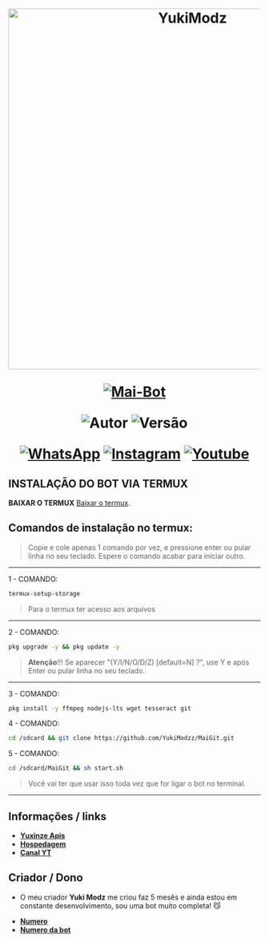 
<h1 align="center">
<p>
<img src= "https://files.catbox.moe/4jb6kt.jpg" alt="YukiModz" width="720">
</p>

<p align="center">
<a href="#"><img title="Mai-Bot" src="https://img.shields.io/badge/Laura Privat Infinity-purple?&style=for-the-badge"></a>
</p>

<p align="center">
<img title="Autor" src="https://img.shields.io/badge/Criador-Yuki Modz-green.svg?style=for-the-badge&logo=github"></a>
<img title="Versão" src="https://img.shields.io/badge/Versão-5.5.0-green.svg?style=for-the-badge&logo=github"></a>
</p>

<div align="center">

[![WhatsApp](https://img.shields.io/badge/Suporte-25D366?style=for-the-badge&logo=whatsapp&logoColor=white)](https://chat.whatsapp.com/IUWCuqHcWSsIcogrQjP6SX)
[![Instagram](https://img.shields.io/badge/Instagram-FF8C00?style=for-the-badge&logo=instagram&logoColor=white)](https://instagram.com/pedrozz_13755)
[![Youtube](https://img.shields.io/badge/YouTube-FF0030?style=for-the-badge&logo=youtube&logoColor=white)](https://www.youtube.com/@pedrozz_Mods)
</div>

## INSTALAÇÃO DO BOT VIA TERMUX

**BAIXAR O TERMUX**
[Baixar o termux](https://www.mediafire.com/file/0npdmv51pnttps0/com.termux_0.119.1-119_minAPI21(arm64-v8a,armeabi-v7a,x86,x86_64)(nodpi)_apkmirror.com.apk/file).

## Comandos de instalação no termux:

> Copie e cole apenas 1 comando por vez, e pressione enter ou pular linha no seu teclado.
> Espere o comando acabar para iniciar outro.
------------------
1 - COMANDO:
````bash
termux-setup-storage
````
> Para o termux ter acesso aos arquivos
------------------
2 - COMANDO:
````bash
pkg upgrade -y && pkg update -y
````
> **Atenção**!!!
> Se aparecer "(Y/I/N/O/D/Z) [default=N] ?", use Y e após Enter ou pular linha no seu teclado.
------------------
3 - COMANDO:
````bash
pkg install -y ffmpeg nodejs-lts wget tesseract git
````
4 - COMANDO:
````bash
cd /sdcard && git clone https://github.com/YukiModzz/MaiGit.git
````
5 - COMANDO:
````bash
cd /sdcard/MaiGit && sh start.sh
````
> Você vai ter que usar isso toda vez que for ligar o bot no terminal.
------------------

## Informações / links

* [__Yuxinze Apis__](http://speedhosting.cloud)
* [__Hospedagem__](https://speedhosting.cloud)
* [__Canal YT__](https://www.youtube.com/@Yan33)

## Criador / Dono

-  O meu criador **Yuki Modz** me criou faz 5 mesês e ainda estou em constante desenvolvimento, sou uma bot muito completa! 😼

* [__Numero__](Wa.me/555194709091)
* [__Numero da bot__](Wa.me/5551980495453)
